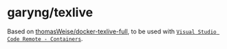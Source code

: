 # garyng/texlive

Based on [thomasWeise/docker-texlive-full](https://github.com/thomasWeise/docker-texlive-full), to be used with [`Visual Studio Code Remote - Containers`](https://code.visualstudio.com/docs/remote/containers).
